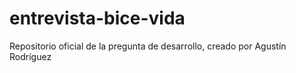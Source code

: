 # entrevista-bice-vida
Repositorio oficial de la pregunta de desarrollo, creado por Agustín Rodríguez

